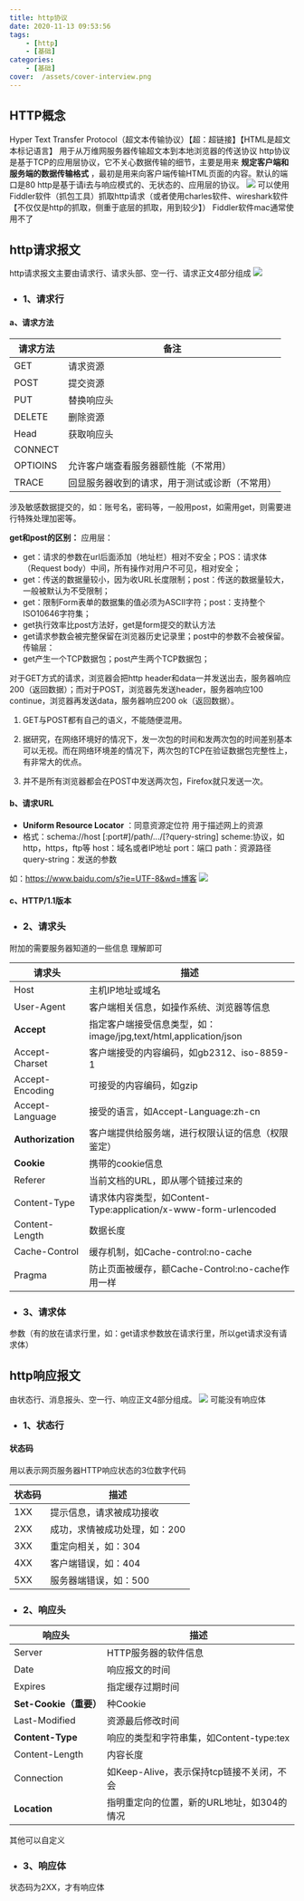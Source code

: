 ```yaml
---
title: http协议
date: 2020-11-13 09:53:56
tags: 
    - [http]
    - [基础]
categories: 
    - [基础]
cover:  /assets/cover-interview.png
---
```



## HTTP概念
Hyper Text Transfer Protocol（超文本传输协议）【超：超链接】【HTML是超文本标记语言】
用于从万维网服务器传输超文本到本地浏览器的传送协议
http协议是基于TCP的应用层协议，它不关心数据传输的细节，主要是用来 __规定客户端和服务端的数据传输格式__ ，最初是用来向客户端传输HTML页面的内容。默认的端口是80
http是基于请i去与响应模式的、无状态的、应用层的协议。
![](1.png)
可以使用Fiddler软件（抓包工具）抓取http请求（或者使用charles软件、wireshark软件【不仅仅是http的抓取，侧重于底层的抓取，用到较少】）
Fiddler软件mac通常使用不了

##  http请求报文
http请求报文主要由请求行、请求头部、空一行、请求正文4部分组成
![](2.png)
* ### 1、请求行
#### a、请求方法
|请求方法|备注|
|---|---|
|GET|请求资源|
|POST|提交资源|
|PUT|替换响应头|
|DELETE|删除资源|
|Head|获取响应头|
|CONNECT||
|OPTIOINS|允许客户端查看服务器额性能（不常用）|
|TRACE|回显服务器收到的请求，用于测试或诊断（不常用）|

涉及敏感数据提交的，如：账号名，密码等，一般用post，如需用get，则需要进行特殊处理加密等。

__get和post的区别：__
应用层：
* get：请求的参数在url后面添加（地址栏）相对不安全；POS：请求体（Request body）中间，所有操作对用户不可见，相对安全；
* get：传送的数据量较小，因为收URL长度限制；post：传送的数据量较大，一般被默认为不受限制；
* get：限制Form表单的数据集的值必须为ASCII字符；post：支持整个ISO10646字符集；
* get执行效率比post方法好，get是form提交的默认方法
* get请求参数会被完整保留在浏览器历史记录里；post中的参数不会被保留。
传输层：
* get产生一个TCP数据包；post产生两个TCP数据包；

对于GET方式的请求，浏览器会把http header和data一并发送出去，服务器响应200（返回数据）；而对于POST，浏览器先发送header，服务器响应100 continue，浏览器再发送data，服务器响应200 ok（返回数据）。

1. GET与POST都有自己的语义，不能随便混用。

2. 据研究，在网络环境好的情况下，发一次包的时间和发两次包的时间差别基本可以无视。而在网络环境差的情况下，两次包的TCP在验证数据包完整性上，有非常大的优点。

3. 并不是所有浏览器都会在POST中发送两次包，Firefox就只发送一次。


#### b、请求URL
* __Uniform Resource Locator__ ：同意资源定位符
用于描述网上的资源
* 格式：schema://host [:port#]/path/.../[?query-string]
scheme:协议，如http，https，ftp等
host：域名或者IP地址
port：端口
path：资源路径
query-string：发送的参数

如：https://www.baidu.com/s?ie=UTF-8&wd=博客
![](3.png)

#### c、HTTP/1.1版本

* ### 2、请求头
附加的需要服务器知道的一些信息
理解即可

|请求头|描述|
|---|---|
|Host|主机IP地址或域名|
|User-Agent|客户端相关信息，如操作系统、浏览器等信息|
|__Accept__ |指定客户端接受信息类型，如：image/jpg,text/html,application/json|
|Accept-Charset|客户端接受的内容编码，如gb2312、iso-8859-1|
|Accept-Encoding|可接受的内容编码，如gzip|
|Accept-Language|接受的语言，如Accept-Language:zh-cn|
|__Authorization__|客户端提供给服务端，进行权限认证的信息（权限鉴定）|
|__Cookie__|携带的cookie信息|
|Referer|当前文档的URL，即从哪个链接过来的|
|Content-Type|请求体内容类型，如Content-Type:application/x-www-form-urlencoded|
|Content-Length|数据长度|
|Cache-Control|缓存机制，如Cache-control:no-cache|
|Pragma|防止页面被缓存，额Cache-Control:no-cache作用一样|

* ### 3、请求体
参数（有的放在请求行里，如：get请求参数放在请求行里，所以get请求没有请求体）

##  http响应报文
由状态行、消息报头、空一行、响应正文4部分组成。
![](4.png)
可能没有响应体
* ### 1、状态行
#### 状态码
用以表示网页服务器HTTP响应状态的3位数字代码

|状态码|描述|
|---|---|
|1XX|提示信息，请求被成功接收|
|2XX|成功，求情被成功处理，如：200|
|3XX|重定向相关，如：304|
|4XX|客户端错误，如：404|
|5XX|服务器端错误，如：500|

* ### 2、响应头

|响应头|描述|
|---|---|
|Server|HTTP服务器的软件信息|
|Date|响应报文的时间|
|Expires|指定缓存过期时间|
|__Set-Cookie（重要）__|种Cookie|
|Last-Modified|资源最后修改时间|
|__Content-Type__|响应的类型和字符串集，如Content-type:tex|
|Content-Length|内容长度|
|Connection|如Keep-Alive，表示保持tcp链接不关闭，不会|
|__Location__|指明重定向的位置，新的URL地址，如304的情况|
其他可以自定义

* ### 3、响应体
状态码为2XX，才有响应体